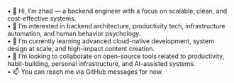 • 👋 Hi, I’m zhad — a backend engineer with a focus on scalable, clean, and cost-effective systems.  
• 👀 I’m interested in backend architecture, productivity tech, infrastructure automation, and human behavior psychology.  
• 🌱 I’m currently learning advanced cloud-native development, system design at scale, and high-impact content creation.  
• 💞️ I’m looking to collaborate on open-source tools related to productivity, habit-building, personal infrastructure, and AI-assisted systems.  
• 📫 You can reach me via GitHub messages for now.  

<!---
zhadtech/zhadtech is a ✨ special ✨ repository because its `README.md` (this file) appears on your GitHub profile.
You can click the Preview link to take a look at your changes.
--->
